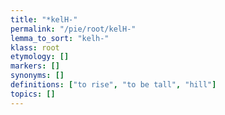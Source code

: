 ```yaml
---
title: "*kelH-"
permalink: "/pie/root/kelH-"
lemma_to_sort: "kelh-"
klass: root
etymology: []
markers: []
synonyms: []
definitions: ["to rise", "to be tall", "hill"]
topics: []
---
```

